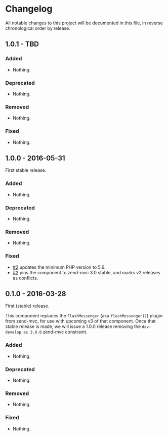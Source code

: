 # Changelog

All notable changes to this project will be documented in this file, in reverse chronological order by release.

## 1.0.1 - TBD

### Added

- Nothing.

### Deprecated

- Nothing.

### Removed

- Nothing.

### Fixed

- Nothing.

## 1.0.0 - 2016-05-31

First stable release.

### Added

- Nothing.

### Deprecated

- Nothing.

### Removed

- Nothing.

### Fixed

- [#2](https://github.com/zendframework/zend-mvc-plugin-flashmessenger/pull/2)
  updates the minimum PHP version to 5.6.
- [#2](https://github.com/zendframework/zend-mvc-plugin-flashmessenger/pull/2)
  pins the component to zend-mvc 3.0 stable, and marks v2 releases as conflicts.

## 0.1.0 - 2016-03-28

First (stable) release.

This component replaces the `FlashMessenger` (aka `flashMessenger()`) plugin from
zend-mvc, for use with upcoming v3 of that component. Once that stable release
is made, we will issue a 1.0.0 release removing the `dev-develop as 3.0.0`
zend-mvc constraint.

### Added

- Nothing.

### Deprecated

- Nothing.

### Removed

- Nothing.

### Fixed

- Nothing.
